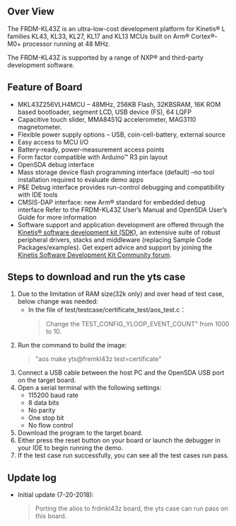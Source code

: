 ## Over View

The FRDM-KL43Z is an ultra-low-cost development platform for Kinetis® L families KL43, KL33, KL27, KL17 and KL13 MCUs built on Arm® Cortex®-M0+ processor running at 48 MHz.

The FRDM-KL43Z is supported by a range of NXP® and third-party development software.

## Feature of Board

- MKL43Z256VLH4MCU – 48MHz, 256KB Flash, 32KBSRAM, 16K ROM based bootloader, segment LCD, USB device (FS), 64 LQFP
- Capacitive touch slider, MMA8451Q accelerometer, MAG3110 magnetometer.
- Flexible power supply options – USB, coin-cell-battery, external source
- Easy access to MCU I/O
- Battery-ready, power-measurement access points
- Form factor compatible with Arduino™ R3 pin layout
- OpenSDA debug interface
- Mass storage device flash programming interface (default) –no tool installation required to evaluate demo apps
- P&E Debug interface provides run-control debugging and compatibility with IDE tools
- CMSIS-DAP interface: new Arm® standard for embedded debug interface Refer to the FRDM-KL43Z User’s Manual and OpenSDA User’s Guide for more information
- Software support and application development are offered through the [Kinetis® software development kit (SDK)](https://www.nxp.com/support/developer-resources/nxp-designs/software-development-kit-for-kinetis-mcus:KINETIS-SDK), an extensive suite of robust peripheral drivers, stacks and middleware (replacing Sample Code Packages/examples). Get expert advice and support by joining the [Kinetis Software Development Kit Community forum](https://community.nxp.com/community/mcuxpresso/kinetis-software-development-kit).

## Steps to download and run the yts case

1. Due to the limitation of RAM size(32k only) and over head of test case, below change was needed:
   - In the file of test/testcase/certificate_test/aos_test.c：
     > Change the TEST_CONFIG_YLOOP_EVENT_COUNT" from 1000 to 10.
2. Run the command to build the image:
   > "aos make yts@fremkl43z test=certificate"
3. Connect a USB cable between the host PC and the OpenSDA USB port on the target board.
4. Open a serial terminal with the following settings:
   - 115200 baud rate
   - 8 data bits
   - No parity
   - One stop bit
   - No flow control
5. Download the program to the target board.
6. Either press the reset button on your board or launch the debugger in your IDE to begin running the demo.
7. If the test case run successfully, you can see all the test cases run pass.

## Update log
- Initial update (7-20-2018):
  > Porting the alios to frdmkl43z board, the yts case can run pass on this board.
